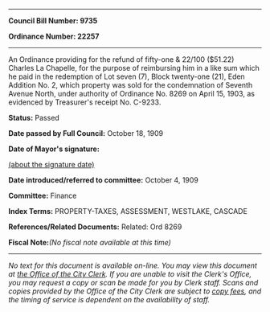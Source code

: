 

********

**Council Bill Number: 9735**
   
**Ordinance Number: 22257**
********

 An Ordinance providing for the refund of fifty-one & 22/100 ($51.22) Charles La Chapelle, for the purpose of reimbursing him in a like sum which he paid in the redemption of Lot seven (7), Block twenty-one (21), Eden Addition No. 2, which property was sold for the condemnation of Seventh Avenue North, under authority of Ordinance No. 8269 on April 15, 1903, as evidenced by Treasurer's receipt No. C-9233.

**Status:** Passed
   
**Date passed by Full Council:** October 18, 1909
   
**Date of Mayor's signature:**
   
[(about the signature date)](/~public/approvaldate.htm)
   
   
   
**Date introduced/referred to committee:** October 4, 1909
   
**Committee:** Finance
   
   
**Index Terms:** PROPERTY-TAXES, ASSESSMENT, WESTLAKE, CASCADE

**References/Related Documents:** Related: Ord 8269

**Fiscal Note:**_(No fiscal note available at this time)_
********

_No text for this document is available on-line. You may view this document at [the Office of the City Clerk](http://www.seattle.gov/leg/clerk/contactUs.htm). If you are unable to visit the Clerk's Office, you may request a copy or scan be made for you by Clerk staff. Scans and copies provided by the Office of the City Clerk are subject to [copy fees](http://clerk.seattle.gov/~public/clerkfees.htm), and the timing of service is dependent on the availability of staff._

